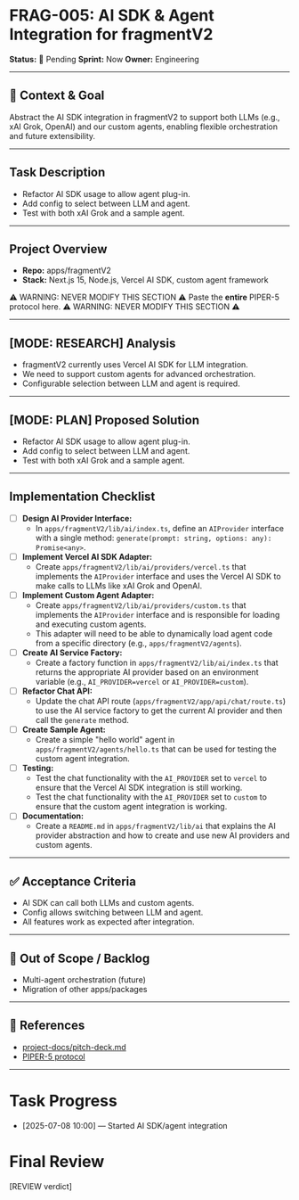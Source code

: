 # FRAG-005: AI SDK & Agent Integration for fragmentV2

**Status:** 🚨 Pending **Sprint:** Now **Owner:** Engineering

---

## 🎯 Context & Goal

Abstract the AI SDK integration in fragmentV2 to support both LLMs (e.g., xAI
Grok, OpenAI) and our custom agents, enabling flexible orchestration and future
extensibility.

---

## Task Description

- Refactor AI SDK usage to allow agent plug-in.
- Add config to select between LLM and agent.
- Test with both xAI Grok and a sample agent.

---

## Project Overview

- **Repo:** apps/fragmentV2
- **Stack:** Next.js 15, Node.js, Vercel AI SDK, custom agent framework

⚠️ WARNING: NEVER MODIFY THIS SECTION ⚠️ Paste the **entire** PIPER-5 protocol
here. ⚠️ WARNING: NEVER MODIFY THIS SECTION ⚠️

---

## [MODE: RESEARCH] Analysis

- fragmentV2 currently uses Vercel AI SDK for LLM integration.
- We need to support custom agents for advanced orchestration.
- Configurable selection between LLM and agent is required.

---

## [MODE: PLAN] Proposed Solution

- Refactor AI SDK usage to allow agent plug-in.
- Add config to select between LLM and agent.
- Test with both xAI Grok and a sample agent.

---

## Implementation Checklist

- [ ] **Design AI Provider Interface:**
  - In `apps/fragmentV2/lib/ai/index.ts`, define an `AIProvider` interface with
    a single method: `generate(prompt: string, options: any): Promise<any>`.
- [ ] **Implement Vercel AI SDK Adapter:**
  - Create `apps/fragmentV2/lib/ai/providers/vercel.ts` that implements the
    `AIProvider` interface and uses the Vercel AI SDK to make calls to LLMs like
    xAI Grok and OpenAI.
- [ ] **Implement Custom Agent Adapter:**
  - Create `apps/fragmentV2/lib/ai/providers/custom.ts` that implements the
    `AIProvider` interface and is responsible for loading and executing custom
    agents.
  - This adapter will need to be able to dynamically load agent code from a
    specific directory (e.g., `apps/fragmentV2/agents`).
- [ ] **Create AI Service Factory:**
  - Create a factory function in `apps/fragmentV2/lib/ai/index.ts` that returns
    the appropriate AI provider based on an environment variable (e.g.,
    `AI_PROVIDER=vercel` or `AI_PROVIDER=custom`).
- [ ] **Refactor Chat API:**
  - Update the chat API route (`apps/fragmentV2/app/api/chat/route.ts`) to use
    the AI service factory to get the current AI provider and then call the
    `generate` method.
- [ ] **Create Sample Agent:**
  - Create a simple "hello world" agent in `apps/fragmentV2/agents/hello.ts`
    that can be used for testing the custom agent integration.
- [ ] **Testing:**
  - Test the chat functionality with the `AI_PROVIDER` set to `vercel` to ensure
    that the Vercel AI SDK integration is still working.
  - Test the chat functionality with the `AI_PROVIDER` set to `custom` to ensure
    that the custom agent integration is working.
- [ ] **Documentation:**
  - Create a `README.md` in `apps/fragmentV2/lib/ai` that explains the AI
    provider abstraction and how to create and use new AI providers and custom
    agents.

---

## ✅ Acceptance Criteria

- AI SDK can call both LLMs and custom agents.
- Config allows switching between LLM and agent.
- All features work as expected after integration.

---

## 🚫 Out of Scope / Backlog

- Multi-agent orchestration (future)
- Migration of other apps/packages

---

## 📎 References

- [project-docs/pitch-deck.md](../../project-docs/pitch-deck.md)
- [PIPER-5 protocol](../../.vibeflow/piper-5.mdc)

---

# Task Progress

- [2025-07-08 10:00] — Started AI SDK/agent integration

# Final Review

[REVIEW verdict]
